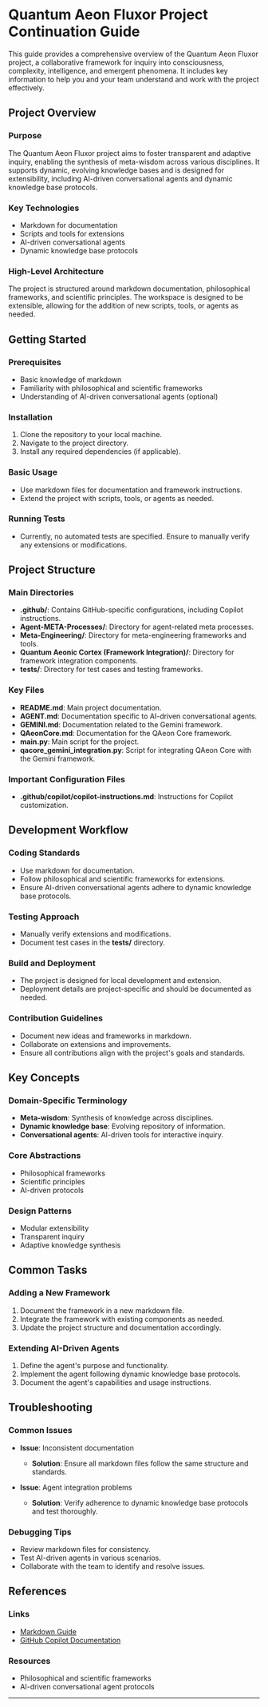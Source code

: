 # Quantum Aeon Fluxor Project Continuation Guide

This guide provides a comprehensive overview of the Quantum Aeon Fluxor project, a collaborative framework for inquiry into consciousness, complexity, intelligence, and emergent phenomena. It includes key information to help you and your team understand and work with the project effectively.

## Project Overview

### Purpose

The Quantum Aeon Fluxor project aims to foster transparent and adaptive inquiry, enabling the synthesis of meta-wisdom across various disciplines. It supports dynamic, evolving knowledge bases and is designed for extensibility, including AI-driven conversational agents and dynamic knowledge base protocols.

### Key Technologies

- Markdown for documentation
- Scripts and tools for extensions
- AI-driven conversational agents
- Dynamic knowledge base protocols

### High-Level Architecture

The project is structured around markdown documentation, philosophical frameworks, and scientific principles. The workspace is designed to be extensible, allowing for the addition of new scripts, tools, or agents as needed.

## Getting Started

### Prerequisites

- Basic knowledge of markdown
- Familiarity with philosophical and scientific frameworks
- Understanding of AI-driven conversational agents (optional)

### Installation

1. Clone the repository to your local machine.
2. Navigate to the project directory.
3. Install any required dependencies (if applicable).

### Basic Usage

- Use markdown files for documentation and framework instructions.
- Extend the project with scripts, tools, or agents as needed.

### Running Tests

- Currently, no automated tests are specified. Ensure to manually verify any extensions or modifications.

## Project Structure

### Main Directories

- **.github/**: Contains GitHub-specific configurations, including Copilot instructions.
- **Agent-META-Processes/**: Directory for agent-related meta processes.
- **Meta-Engineering/**: Directory for meta-engineering frameworks and tools.
- **Quantum Aeonic Cortex (Framework Integration)/**: Directory for framework integration components.
- **tests/**: Directory for test cases and testing frameworks.

### Key Files

- **README.md**: Main project documentation.
- **AGENT.md**: Documentation specific to AI-driven conversational agents.
- **GEMINI.md**: Documentation related to the Gemini framework.
- **QAeonCore.md**: Documentation for the QAeon Core framework.
- **main.py**: Main script for the project.
- **qacore_gemini_integration.py**: Script for integrating QAeon Core with the Gemini framework.

### Important Configuration Files

- **.github/copilot/copilot-instructions.md**: Instructions for Copilot customization.

## Development Workflow

### Coding Standards

- Use markdown for documentation.
- Follow philosophical and scientific frameworks for extensions.
- Ensure AI-driven conversational agents adhere to dynamic knowledge base protocols.

### Testing Approach

- Manually verify extensions and modifications.
- Document test cases in the **tests/** directory.

### Build and Deployment

- The project is designed for local development and extension.
- Deployment details are project-specific and should be documented as needed.

### Contribution Guidelines

- Document new ideas and frameworks in markdown.
- Collaborate on extensions and improvements.
- Ensure all contributions align with the project's goals and standards.

## Key Concepts

### Domain-Specific Terminology

- **Meta-wisdom**: Synthesis of knowledge across disciplines.
- **Dynamic knowledge base**: Evolving repository of information.
- **Conversational agents**: AI-driven tools for interactive inquiry.

### Core Abstractions

- Philosophical frameworks
- Scientific principles
- AI-driven protocols

### Design Patterns

- Modular extensibility
- Transparent inquiry
- Adaptive knowledge synthesis

## Common Tasks

### Adding a New Framework

1. Document the framework in a new markdown file.
2. Integrate the framework with existing components as needed.
3. Update the project structure and documentation accordingly.

### Extending AI-Driven Agents

1. Define the agent's purpose and functionality.
2. Implement the agent following dynamic knowledge base protocols.
3. Document the agent's capabilities and usage instructions.

## Troubleshooting

### Common Issues

- **Issue**: Inconsistent documentation
  - **Solution**: Ensure all markdown files follow the same structure and standards.

- **Issue**: Agent integration problems
  - **Solution**: Verify adherence to dynamic knowledge base protocols and test thoroughly.

### Debugging Tips

- Review markdown files for consistency.
- Test AI-driven agents in various scenarios.
- Collaborate with the team to identify and resolve issues.

## References

### Links

- [Markdown Guide](https://www.markdownguide.org/)
- [GitHub Copilot Documentation](https://docs.github.com/en/copilot)

### Resources

- Philosophical and scientific frameworks
- AI-driven conversational agent protocols

---